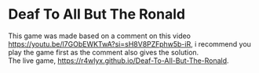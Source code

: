 # Deaf To All But The Ronald
This game was made based on a comment on this video https://youtu.be/l7GObEWKTwA?si=sH8V8PZFphw5b-iR, i recommend you play the game first as the comment also gives the solution.<br>
The live game, https://r4wlyx.github.io/Deaf-To-All-But-The-Ronald.
